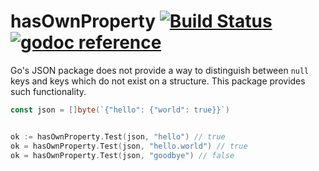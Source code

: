 # hasOwnProperty [![Build Status](https://travis-ci.org/WatchBeam/hasOwnProperty.svg?branch=master)](https://travis-ci.org/WatchBeam/hasOwnProperty) [![godoc reference](https://godoc.org/github.com/WatchBeam/hasOwnProperty?status.png)](https://godoc.org/github.com/WatchBeam/hasOwnProperty)

Go's JSON package does not provide a way to distinguish between `null` keys and keys which do not exist on a structure. This package provides such functionality.

```go
const json = []byte(`{"hello": {"world": true}}`)


ok := hasOwnProperty.Test(json, "hello") // true
ok = hasOwnProperty.Test(json, "hello.world") // true
ok = hasOwnProperty.Test(json, "goodbye") // false
```
